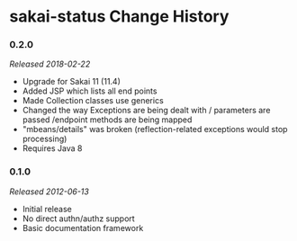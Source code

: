 # sakai-status Change History #
### 0.2.0 ###

*Released 2018-02-22*

* Upgrade for Sakai 11 (11.4)
* Added JSP which lists all end points 
* Made Collection classes use generics
* Changed the way Exceptions are being dealt with / parameters are passed /endpoint methods are being mapped 
* "mbeans/details" was broken (reflection-related exceptions would stop processing)
* Requires Java 8      

### 0.1.0 ###

*Released 2012-06-13*

* Initial release
* No direct authn/authz support
* Basic documentation framework

